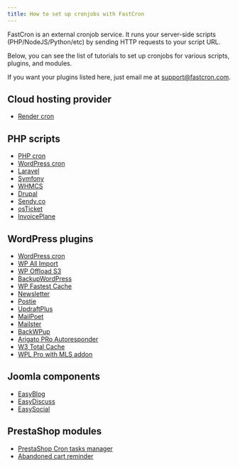 ```yaml
---
title: How to set up cronjobs with FastCron
---
```


FastCron is an external cronjob service.
It runs your server-side scripts (PHP/NodeJS/Python/etc) by sending HTTP requests to your script URL.

Below, you can see the list of tutorials to set up cronjobs for various scripts, plugins, and modules.

If you want your plugins listed here, just email me at support@fastcron.com.

## Cloud hosting provider
- [Render cron](/tutorials/render-cron)

## PHP scripts

- [PHP cron](/tutorials/php-cron)
- [WordPress cron](/tutorials/wp-cron)
- [Laravel](/tutorials/laravel-cron)
- [Symfony](/tutorials/symfony-cron)
- [WHMCS](/tutorials/whmcs-cron)
- [Drupal](/tutorials/drupal-cron)
- [Sendy.co](/tutorials/sendy-cron)
- [osTicket](/tutorials/osticket-cron)
- [InvoicePlane](/tutorials/invoiceplane-cron)

## WordPress plugins

- [WordPress cron](/tutorials/wp-cron)
- [WP All Import](/tutorials/wp-plugins/wp-all-import-cron)
- [WP Offload S3](/tutorials/wp-plugins/wp-offload-s3-cron)
- [BackupWordPress](/tutorials/wp-plugins/wp-backup-wordpress-cron)
- [WP Fastest Cache](/tutorials/wp-plugins/wp-fastest-cache-cron)
- [Newsletter](/tutorials/wp-plugins/wp-newsletter-cron)
- [Postie](/tutorials/wp-plugins/wp-postie-cron)
- [UpdraftPlus](/tutorials/wp-plugins/wp-updraft-plus-cron)
- [MailPoet](/tutorials/wp-plugins/mailpoet-cron)
- [Mailster](/tutorials/wp-plugins/mailster-cron)
- [BackWPup](/tutorials/wp-plugins/backwpup-cron)
- [Arigato PRo Autoresponder](/tutorials/wp-plugins/arigato-pro-autoresponder-cron)
- [W3 Total Cache](/tutorials/wp-plugins/w3-total-cache-cron)
- [WPL Pro with MLS addon](/tutorials/wp-plugins/wpl-pro-mls-addon-cron)

## Joomla components

- [EasyBlog](/tutorials/joomla/easyblog-cron)
- [EasyDiscuss](/tutorials/joomla/easydiscuss-cron)
- [EasySocial](/tutorials/joomla/easysocial-cron)

## PrestaShop modules

- [PrestaShop Cron tasks manager](/tutorials/prestashop)
- [Abandoned cart reminder](/tutorials/prestashop/abandonded-cart-reminder-cron)